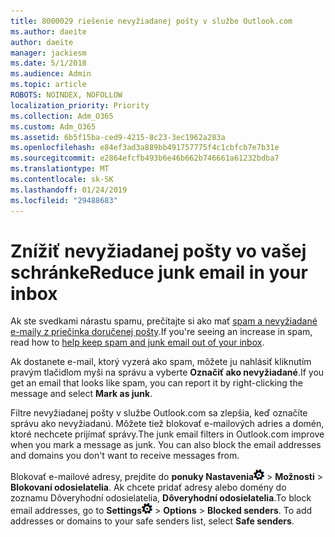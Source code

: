 ```yaml
---
title: 8000029 riešenie nevyžiadanej pošty v službe Outlook.com
ms.author: daeite
author: daeite
manager: jackiesm
ms.date: 5/1/2018
ms.audience: Admin
ms.topic: article
ROBOTS: NOINDEX, NOFOLLOW
localization_priority: Priority
ms.collection: Adm_O365
ms.custom: Adm_O365
ms.assetid: 6b5f15ba-ced9-4215-8c23-3ec1962a283a
ms.openlocfilehash: e84ef3ad3a889bb491757775f4c1cbfcb7e7b31e
ms.sourcegitcommit: e2864efcfb493b6e46b662b746661a61232bdba7
ms.translationtype: MT
ms.contentlocale: sk-SK
ms.lasthandoff: 01/24/2019
ms.locfileid: "29488683"
---
```

# <a name="reduce-junk-email-in-your-inbox"></a><span data-ttu-id="f7602-102">Znížiť nevyžiadanej pošty vo vašej schránke</span><span class="sxs-lookup"><span data-stu-id="f7602-102">Reduce junk email in your inbox</span></span>

<span data-ttu-id="f7602-103">Ak ste svedkami nárastu spamu, prečítajte si ako mať [spam a nevyžiadané e-maily z priečinka doručenej pošty](https://go.microsoft.com/fwlink/p/?linkid=873140).</span><span class="sxs-lookup"><span data-stu-id="f7602-103">If you're seeing an increase in spam, read how to [help keep spam and junk email out of your inbox](https://go.microsoft.com/fwlink/p/?linkid=873140).</span></span>
  
<span data-ttu-id="f7602-104">Ak dostanete e-mail, ktorý vyzerá ako spam, môžete ju nahlásiť kliknutím pravým tlačidlom myši na správu a vyberte **Označiť ako nevyžiadané**.</span><span class="sxs-lookup"><span data-stu-id="f7602-104">If you get an email that looks like spam, you can report it by right-clicking the message and select **Mark as junk**.</span></span> 
  
<span data-ttu-id="f7602-p101">Filtre nevyžiadanej pošty v službe Outlook.com sa zlepšia, keď označíte správu ako nevyžiadanú. Môžete tiež blokovať e-mailových adries a domén, ktoré nechcete prijímať správy.</span><span class="sxs-lookup"><span data-stu-id="f7602-p101">The junk email filters in Outlook.com improve when you mark a message as junk. You can also block the email addresses and domains you don't want to receive messages from.</span></span>
  
<span data-ttu-id="f7602-p102">Blokovať e-mailové adresy, prejdite do **ponuky Nastavenia**![nastavenie](media/f4b2e798-fff1-4a14-931f-5677a4543b58.png) \> **Možnosti** \> **Blokovaní odosielatelia**. Ak chcete pridať adresy alebo domény do zoznamu Dôveryhodní odosielatelia, **Dôveryhodní odosielatelia**.</span><span class="sxs-lookup"><span data-stu-id="f7602-p102">To block email addresses, go to **Settings**![Settings](media/f4b2e798-fff1-4a14-931f-5677a4543b58.png) \> **Options** \> **Blocked senders**. To add addresses or domains to your safe senders list, select **Safe senders**.</span></span> 
  

